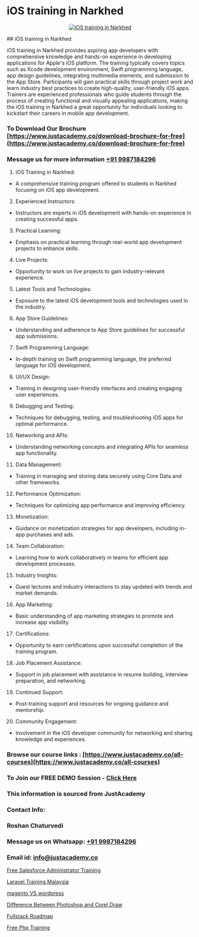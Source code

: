 # iOS training in Narkhed

<p align="center">
  <a href="https://justacademy.co/course-detail/ios-training">
    <img src="https://justacademy.co/storage2/course_image/1676636008_course_image.webp" alt="iOS training in Narkhed">
  </a>
</p>
## iOS training in Narkhed

iOS training in Narkhed provides aspiring app developers with comprehensive knowledge and hands-on experience in developing applications for Apple's iOS platform. The training typically covers topics such as Xcode development environment, Swift programming language, app design guidelines, integrating multimedia elements, and submission to the App Store. Participants will gain practical skills through project work and learn industry best practices to create high-quality, user-friendly iOS apps. Trainers are experienced professionals who guide students through the process of creating functional and visually appealing applications, making the iOS training in Narkhed a great opportunity for individuals looking to kickstart their careers in mobile app development.
### To Download Our Brochure [https://www.justacademy.co/download-brochure-for-free](https://www.justacademy.co/download-brochure-for-free)
### Message us for more information [+91 9987184296](https://api.whatsapp.com/send?phone=919987184296)
1) iOS Training in Narkhed:
- A comprehensive training program offered to students in Narkhed focusing on iOS app development.
2) Experienced Instructors:
- Instructors are experts in iOS development with hands-on experience in creating successful apps.
3) Practical Learning:
- Emphasis on practical learning through real-world app development projects to enhance skills.
4) Live Projects:
- Opportunity to work on live projects to gain industry-relevant experience.
5) Latest Tools and Technologies:
- Exposure to the latest iOS development tools and technologies used in the industry.
6) App Store Guidelines:
- Understanding and adherence to App Store guidelines for successful app submissions.
7) Swift Programming Language:
- In-depth training on Swift programming language, the preferred language for iOS development.
8) UI/UX Design:
- Training in designing user-friendly interfaces and creating engaging user experiences.
9) Debugging and Testing:
- Techniques for debugging, testing, and troubleshooting iOS apps for optimal performance.
10) Networking and APIs:
- Understanding networking concepts and integrating APIs for seamless app functionality.
11) Data Management:
- Training in managing and storing data securely using Core Data and other frameworks.
12) Performance Optimization:
- Techniques for optimizing app performance and improving efficiency.
13) Monetization:
- Guidance on monetization strategies for app developers, including in-app purchases and ads.
14) Team Collaboration:
- Learning how to work collaboratively in teams for efficient app development processes.
15) Industry Insights:
- Guest lectures and industry interactions to stay updated with trends and market demands.
16) App Marketing:
- Basic understanding of app marketing strategies to promote and increase app visibility.
17) Certifications:
- Opportunity to earn certifications upon successful completion of the training program.
18) Job Placement Assistance:
- Support in job placement with assistance in resume building, interview preparation, and networking.
19) Continued Support:
- Post-training support and resources for ongoing guidance and mentorship.
20) Community Engagement:
- Involvement in the iOS developer community for networking and sharing knowledge and experiences.

### Browse our course links : [https://www.justacademy.co/all-courses](https://www.justacademy.co/all-courses) 
### To Join our FREE DEMO Session - [Click Here](https://www.justacademy.co/register-for-course-demo)


### This information is sourced from JustAcademy
### Contact Info:
### Roshan Chaturvedi
### Message us on Whatsapp: [+91 9987184296](https://api.whatsapp.com/send?phone=919987184296)
### Email id: [info@justacademy.co](mailto:info@justacademy.co)
                
[Free Salesforce Administrator Training](https://www.linkedin.com/pulse/free-salesforce-administrator-training-justacademy-ahmedabad-rrppe?trackingId=26zcxO9Jnw2ikH98d80JiQ%3D%3D&lipi=urn%3Ali%3Apage%3Ad_flagship3_company_admin%3BejZbnVSUSciRC3KGqYoFiw%3D%3D)

[Laravel Training Malaysia](https://www.linkedin.com/pulse/laravel-training-malaysia-justacademy-ahmedabad-y67me?trackingId=bxLT%2FkNUpGpPnOOmmYNZ0A%3D%3D&lipi=urn%3Ali%3Apage%3Ad_flagship3_company_admin%3BBylBlMTlRO%2BPitwDv%2FJk0g%3D%3D)

[magento VS wordpress](https://medium.com/@prempja40/magento-vs-wordpress-c7b26d8298c4)

[Difference Between Photoshop and Corel Draw](https://medium.com/@ranemanish460/difference-between-photoshop-and-corel-draw-c9b388d4455a)

[Fullstack Roadmap](https://justacademyin.github.io/justacademy/fullstack-roadmap)

[Free Php Training](https://justacademyin.github.io/justacademy/free-php-training)

